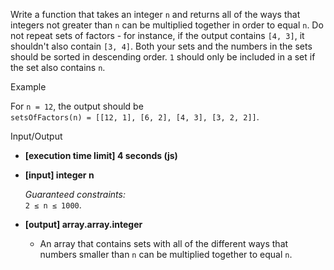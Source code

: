 
Write a function that takes an integer  `n`  and returns all of the ways that integers not greater than  `n`  can be multiplied together in order to equal  `n`. Do not repeat sets of factors - for instance, if the output contains  `[4, 3]`, it shouldn't also contain  `[3, 4]`. Both your sets and the numbers in the sets should be sorted in descending order.  `1`  should only be included in a set if the set also contains  `n`.

Example

For  `n = 12`, the output should be  
`setsOfFactors(n) = [[12, 1], [6, 2], [4, 3], [3, 2, 2]]`.

Input/Output

-   **[execution time limit] 4 seconds (js)**
    
-   **[input] integer n**
    
    _Guaranteed constraints:_  
    `2 ≤ n ≤ 1000`.
    
-   **[output] array.array.integer**
    
    -   An array that contains sets with all of the different ways that numbers smaller than  `n`  can be multiplied together to equal  `n`.
